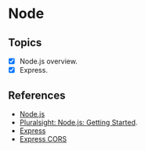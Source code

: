 # Node
## Topics
* [x] Node.js overview.
* [x] Express.

## References
* [Node.js](https://nodejs.org/en/)
* [Pluralsight: Node.js: Getting Started](https://app.pluralsight.com/library/courses/nodejs-getting-started).
* [Express](http://expressjs.com/)
* [Express CORS](https://expressjs.com/en/resources/middleware/cors.html)
